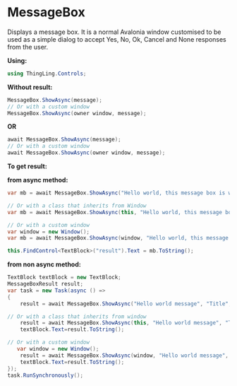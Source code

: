 # MessageBox
Displays a message box. It is a normal Avalonia window customised to be used as a simple dialog to accept Yes, No, Ok, Cancel and None responses from the user.

**Using:**

```c#
using ThingLing.Controls;
```

**Without result:**

```c#
MessageBox.ShowAsync(message);
// Or with a custom window
MessageBox.ShowAsync(owner window, message);
```

**OR**

```c#
await MessageBox.ShowAsync(message);
// Or with a custom window
await MessageBox.ShowAsync(owner window, message);
```

**To get result:**

**from async method:**

```c#
var mb = await MessageBox.ShowAsync("Hello world, this message box is working fine", "Hello title", MessageBoxButton.OKCancel, MessageBoxImage.Information);

// Or with a class that inherits from Window
var mb = await MessageBox.ShowAsync(this, "Hello world, this message box is working fine", "Hello title", MessageBoxButton.OKCancel, MessageBoxImage.Information);

// Or with a custom window
var window = new Window();
var mb = await MessageBox.ShowAsync(window, "Hello world, this message box is working fine", "Hello title", MessageBoxButton.OKCancel, MessageBoxImage.Information);

this.FindControl<TextBlock>("result").Text = mb.ToString();
```

**from non async method:**

```c#
TextBlock textBlock = new TextBlock;
MessageBoxResult result;
var task = new Task(async () =>
{
    result = await MessageBox.ShowAsync("Hello world message", "Title", MessageBoxButton.YesNoCancel,MessageBoxImage.Warning);

// Or with a class that inherits from window
    result = await MessageBox.ShowAsync(this, "Hello world message", "Title", MessageBoxButton.YesNoCancel,MessageBoxImage.Warning);
    textBlock.Text=result.ToString();

// Or with a custom window
   var window = new Window();
    result = await MessageBox.ShowAsync(window, "Hello world message", "Title", MessageBoxButton.YesNoCancel,MessageBoxImage.Warning);
    textBlock.Text=result.ToString();
});
task.RunSynchronously();
```